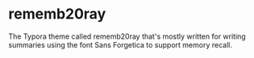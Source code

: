 # rememb20ray
The Typora theme called rememb20ray that's mostly written for writing summaries using the font Sans Forgetica to support memory recall.
